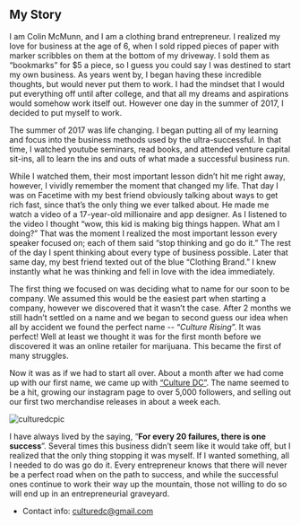 ## My Story
I am Colin McMunn, and I am a clothing brand entrepreneur. I realized my love for business at the age of 6, when I sold ripped pieces of paper with marker scribbles on them at the bottom of my driveway. I sold them as “bookmarks” for $5 a piece, so I guess you could say I was destined to start my own business. As years went by, I began having these incredible thoughts, but would never put them to work. I had the mindset that I would put everything off until after college, and that all my dreams and aspirations would somehow work itself out. However one day in the summer of 2017, I decided to put myself to work.
  
  The summer of 2017 was life changing. I began putting all of my learning and focus into the business methods used by the ultra-successful. In that time, I watched youtube seminars, read books, and attended venture capital sit-ins, all to learn the ins and outs of what made a successful business run. 
 
 While I watched them, their most important lesson didn’t hit me right away, however, I vividly remember the moment that changed my life.  That day I was on Facetime with my best friend obviously talking about ways to get rich fast, since that’s the only thing we ever talked about.  He made me watch a video of a 17-year-old millionaire and app designer. As I listened to the video I thought “wow, this kid is making big things happen. What am I doing?” That was the moment I realized the most important lesson every speaker focused on; each of them said “stop thinking and go do it.” The rest of the day I spent thinking about every type of business possible. Later that same day,  my best friend texted out of the blue “Clothing Brand.” I knew instantly what he was thinking and fell in love with the idea immediately.
  
  The first thing we focused on was deciding what to name for our soon to be company. We assumed this would be the easiest part when starting a company, however we discovered that it wasn’t the case. After 2 months we still hadn’t settled on a name and we began to second guess our idea when all by accident we found the perfect name -- “_Culture Rising_”. It was perfect!  Well at least we thought it was for  the first month before we discovered it was an online retailer for marijuana. This became the first of many struggles. 
  
  Now it was as if we had to start all over. About a month after we had come up with our first name, we came up with [“Culture DC”](https://www.instagram.com/cltrdc/?hl=en). The name seemed to be a hit, growing our instagram page to over 5,000 followers, and selling out our first two merchandise releases in about a week each. 

![culturedcpic](https://colinmcmunn.github.io/colins-blog-/images/culturedcpic.jpeg)

I have always lived by the saying, “**For every 20 failures, there is one success**”. Several times this business didn’t seem like it would take off, but I realized that the only thing stopping it was myself. If I wanted something, all I needed to do was go do it. Every entrepreneur knows that there will never be a perfect road when on the path to success, and while the successful ones continue to work their way up the mountain, those not willing to do so will end up in an entrepreneurial graveyard.

* Contact info: culturedc@gmail.com

